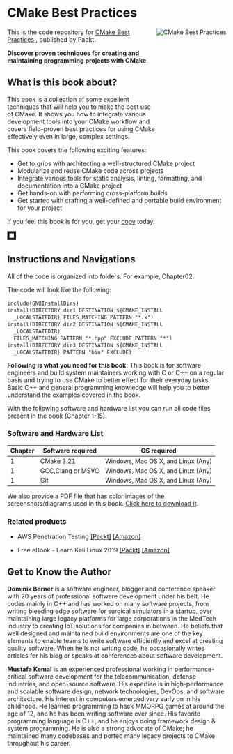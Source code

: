 # CMake Best Practices 

<a href="https://www.packtpub.com/product/cmake-best-practices/9781803239729?utm_source=github&utm_medium=repository&utm_campaign="><img src="https://static.packt-cdn.com/products/9781803239729/cover/smaller" alt="CMake Best Practices " height="256px" align="right"></a>

This is the code repository for [CMake Best Practices ](https://www.packtpub.com/product/cmake-best-practices/9781803239729?utm_source=github&utm_medium=repository&utm_campaign=), published by Packt.

**Discover proven techniques for creating and maintaining programming projects with CMake**

## What is this book about?
This book is a collection of some excellent techniques that will help you to make the best use of CMake. It shows you how to integrate various development tools into your CMake workflow and covers field-proven best practices for using CMake effectively even in large, complex settings.

This book covers the following exciting features:

* Get to grips with architecting a well-structured CMake project
* Modularize and reuse CMake code across projects
* Integrate various tools for static analysis, linting, formatting, and documentation into a CMake project
* Get hands-on with performing cross-platform builds
* Get started with crafting a well-defined and portable build environment for your project



If you feel this book is for you, get your [copy](https://www.amazon.com/dp/1803239727) today!

<a href="https://www.packtpub.com/?utm_source=github&utm_medium=banner&utm_campaign=GitHubBanner"><img src="https://raw.githubusercontent.com/PacktPublishing/GitHub/master/GitHub.png" 
alt="https://www.packtpub.com/" border="5" /></a>

## Instructions and Navigations
All of the code is organized into folders. For example, Chapter02.

The code will look like the following:
```
include(GNUInstallDirs)
install(DIRECTORY dir1 DESTINATION ${CMAKE_INSTALL
  _LOCALSTATEDIR} FILES_MATCHING PATTERN "*.x")
install(DIRECTORY dir2 DESTINATION ${CMAKE_INSTALL
  _LOCALSTATEDIR}
  FILES_MATCHING PATTERN "*.hpp" EXCLUDE PATTERN "*")
install(DIRECTORY dir3 DESTINATION ${CMAKE_INSTALL
  _LOCALSTATEDIR} PATTERN "bin" EXCLUDE)
```

**Following is what you need for this book:**
This book is for software engineers and build system maintainers working with C or C++ on a regular basis and trying to use CMake to better effect for their everyday tasks. Basic C++ and general programming knowledge will help you to better understand the examples covered in the book.

With the following software and hardware list you can run all code files present in the book (Chapter 1-15).
### Software and Hardware List
| Chapter | Software required | OS required |
| -------- | ------------------------------------ | ----------------------------------- |
| 1 | CMake 3.21 | Windows, Mac OS X, and Linux (Any) |
| 1 | GCC,Clang or MSVC | Windows, Mac OS X, and Linux (Any) |
| 1 | Git | Windows, Mac OS X, and Linux (Any) |


We also provide a PDF file that has color images of the screenshots/diagrams used in this book. [Click here to download it](https://static.packt-cdn.com/downloads/9781803239729_ColorImages.pdf).

### Related products
* AWS Penetration Testing  [[Packt]](https://www.packtpub.com/product/aws-penetration-testing/9781839216923?utm_source=github&utm_medium=repository&utm_campaign=) [[Amazon]](https://www.amazon.com/dp/1839216921)

* Free eBook - Learn Kali Linux 2019 [[Packt]](https://www.packtpub.com/free-ebook/learn-kali-linux-2019/9781789611809?utm_source=github&utm_medium=repository&utm_campaign=) [[Amazon]](https://www.amazon.com/dp/1789611806)



## Get to Know the Author
**Dominik Berner**
is a software engineer, blogger and conference speaker with 20 years of professional software development under his belt. He codes mainly in C++ and has worked on many software projects, from writing bleeding edge software for surgical simulators in a startup, over maintaining large legacy platforms for large corporations in the MedTech industry to creating IoT solutions for companies in between. He beliefs that well designed and maintained build environments are one of the key elements to enable teams to write software efficiently and excel at creating quality software. When he is not writing code, he occasionally writes articles for his blog or speaks at conferences about software development.

**Mustafa Kemal**
is an experienced professional working in performance-critical software development for the telecommunication, defense industries, and open-source software. His expertise is in high-performance and scalable software design, network technologies, DevOps, and software architecture. His interest in computers emerged very early on in his childhood. He learned programming to hack MMORPG games at around the age of 12, and he has been writing software ever since. His favorite programming language is C++, and he enjoys doing framework design & system programming. He is also a strong advocate of CMake; he maintained many codebases and ported many legacy projects to CMake throughout his career.

